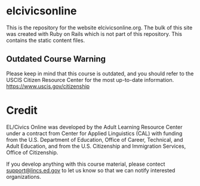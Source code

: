 # elcivicsonline
This is the repository for the website elcivicsonline.org.  The bulk of this site was created with Ruby on Rails which is 
not part of this repository.  This contains the static content files.


## Outdated Course Warning

Please keep in mind that this course is outdated, and you should refer to the USCIS Citizen Resource Center
for the most up-to-date information. 
https://www.uscis.gov/citizenship

# Credit
EL/Civics Online was developed by the Adult Learning Resource Center under a contract from Center for Applied Linguistics (CAL) with funding from the U.S. Department of Education, Office of Career, Technical, and Adult Education, and from the U.S. Citizenship and Immigration Services, Office of Citizenship.

If you develop anything with this course material, please contect support@lincs.ed.gov to let us know so that we can notify interested organizations.
